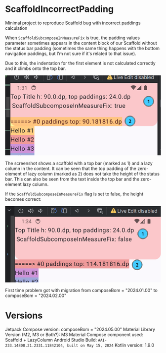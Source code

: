 # ScaffoldIncorrectPadding
Minimal project to reproduce Scaffold bug with incorrect paddings calculation

When `ScaffoldSubcomposeInMeasureFix` is true, the padding values parameter sometimes appears in the 
content block of our Scaffold without the status bar padding
(sometimes the same thing happens with the bottom navigation paddings, but I'm not sure if it's related to that issue).

Due to this, the indentation for the first element is not calculated correctly and it climbs onto the top bar.

![incorrect_padding.png](./incorrect_padding.png)

The screenshot shows a scaffold with a top bar (marked as 1) and a lazy column in the content.
It can be seen that the top padding of the zero-element of lazy column (marked as 2) does not 
take the height of the status bar. This can also be seen from the text inside the top bar and the 
zero-element lazy column.

If the `ScaffoldSubcomposeInMeasureFix` flag is set to false, the height becomes correct:

![correct_padding.png](./correct_padding.png)

First time problem got with migration from composeBom = "2024.01.00" to composeBom = "2024.02.00" 

# Versions

Jetpack Compose version: composeBom = "2024.05.00"
Material Library Version (M2, M3 or Both?): M3
Material Compose component used: Scaffold + LazyColumn
Android Studio Build: `#AI-233.14808.21.2331.11842104, built on May 15, 2024`
Kotlin version: 1.9.0